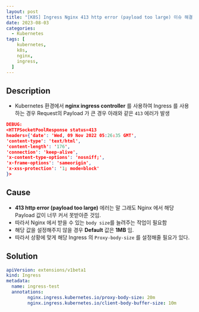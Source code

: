 ```yaml
---
layout: post
title: "[K8S] Ingress Nginx 413 http error (payload too large) 이슈 해결"
date: 2023-08-03
categories:
  - Kubernetes
tags: [
    kubernetes,
    k8s,
    nginx,
    ingress,
  ]
---
```


## Description

- Kubernetes 환경에서 **nginx ingress controller** 를 사용하여 Ingress 를 사용하는 경우 Request의 Payload 가 큰 경우 아래와 같은 `413` 에러가 발생

```json
DEBUG: 
<HTTPSocketPoolResponse status=413 
headers={'date': 'Wed, 09 Nov 2022 05:26:35 GMT', 
'content-type': 'text/html', 
'content-length': '176', 
'connection': 'keep-alive', 
'x-content-type-options': 'nosniff;', 
'x-frame-options': 'sameorigin', 
'x-xss-protection': '1; mode=block'
}>
```

## Cause

- **413 http error (payload too large)** 에러는 말 그래도 Nginx 에서 해당 Payload 값이 너무 커서 못받아준 것임.
- 따라서 Nginx 에서 받을 수 있는 `body size`를 늘려주는 작업이 필요함
- 해당 값을 설정해주지 않을 경우 **Default** 값은 **1MB** 임.
- 따라서 상황에 맞게 해당 Ingress 의 `Proxy-body-size` 를 설정해줄 필요가 있다.

## Solution

```yaml
apiVersion: extensions/v1beta1
kind: Ingress
metadata:
  name: ingress-test
  annotations:
		nginx.ingress.kubernetes.io/proxy-body-size: 20m
		nginx.ingress.kubernetes.io/client-body-buffer-size: 10m
```